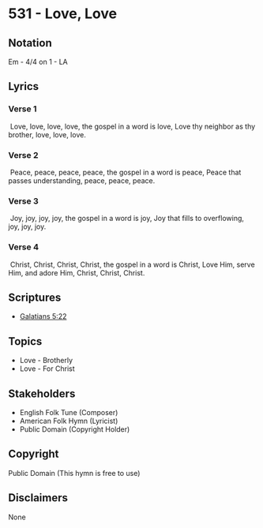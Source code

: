 # 531 - Love, Love

## Notation

Em - 4/4 on 1 - LA

## Lyrics

### Verse 1

 Love, love, love, love, the gospel in a word is love, Love thy neighbor as thy brother, love, love, love.

### Verse 2

 Peace, peace, peace, peace, the gospel in a word is peace, Peace that passes understanding, peace, peace, peace.

### Verse 3

 Joy, joy, joy, joy, the gospel in a word is joy, Joy that fills to overflowing, joy, joy, joy. 

### Verse 4

 Christ, Christ, Christ, Christ, the gospel in a word is Christ, Love Him, serve Him, and adore Him, Christ, Christ, Christ. 


## Scriptures

- [Galatians 5:22](https://www.biblegateway.com/passage/?search=Galatians%205%3A22)

## Topics

- Love - Brotherly
- Love - For Christ

## Stakeholders

- English Folk Tune (Composer)
- American Folk Hymn (Lyricist)
- Public Domain (Copyright Holder)

## Copyright

Public Domain
(This hymn is free to use)

## Disclaimers

None

